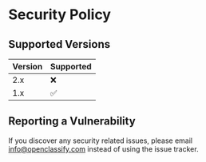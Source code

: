 # Security Policy

## Supported Versions



| Version | Supported          |
| ------- | ------------------ |
| 2.x   | :x: |
| 1.x   |  :white_check_mark:                |

## Reporting a Vulnerability


If you discover any security related issues, please email info@openclassify.com instead of using the issue tracker.
